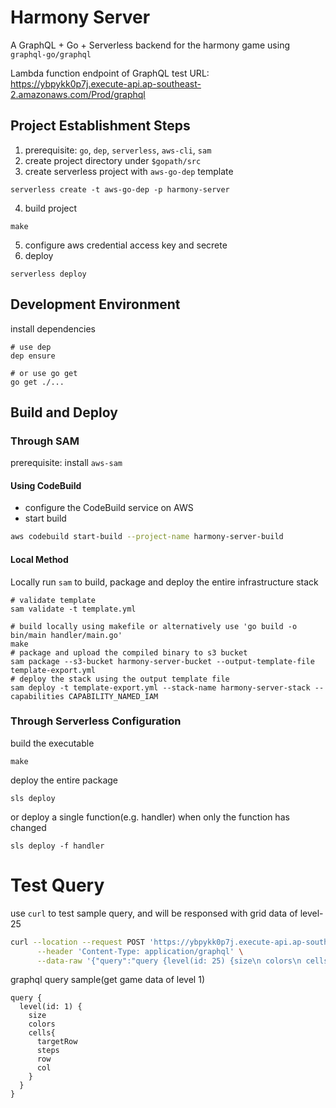 # Harmony Server
A GraphQL + Go + Serverless backend for the harmony game using `graphql-go/graphql`  

Lambda function endpoint of GraphQL test URL:  
https://ybpykk0p7j.execute-api.ap-southeast-2.amazonaws.com/Prod/graphql

## Project Establishment Steps
1. prerequisite: `go`, `dep`, `serverless`, `aws-cli`, `sam`
2. create project directory under `$gopath/src`
3. create serverless project with `aws-go-dep` template
```
serverless create -t aws-go-dep -p harmony-server
```
4. build project
```
make
```
5. configure aws credential access key and secrete
6. deploy
```
serverless deploy
```

## Development Environment
install dependencies
```
# use dep
dep ensure

# or use go get
go get ./...
```

## Build and Deploy 
### Through SAM
prerequisite: install `aws-sam`
#### Using CodeBuild
* configure the CodeBuild service on AWS
* start build
```bash
aws codebuild start-build --project-name harmony-server-build
```

#### Local Method 
Locally run `sam` to build, package and deploy the entire infrastructure stack
```
# validate template
sam validate -t template.yml

# build locally using makefile or alternatively use 'go build -o bin/main handler/main.go'
make
# package and upload the compiled binary to s3 bucket
sam package --s3-bucket harmony-server-bucket --output-template-file template-export.yml
# deploy the stack using the output template file
sam deploy -t template-export.yml --stack-name harmony-server-stack --capabilities CAPABILITY_NAMED_IAM
```

### Through Serverless Configuration
build the executable
```
make
```

deploy the entire package
```
sls deploy
```

or deploy a single function(e.g. handler) when only the function has changed
```
sls deploy -f handler
```



# Test Query
use `curl` to test sample query, and will be responsed with grid data of level-25
```bash
curl --location --request POST 'https://ybpykk0p7j.execute-api.ap-southeast-2.amazonaws.com/Prod/graphql' \
      --header 'Content-Type: application/graphql' \
      --data-raw '{"query":"query {level(id: 25) {size\n colors\n cells{\n targetRow\n steps\n row\n col}}}", "variables":{}}'
```

graphql query sample(get game data of level 1)
```
query {
  level(id: 1) {
    size
    colors
    cells{
      targetRow
      steps
      row
      col
    }            
  }
}
```

